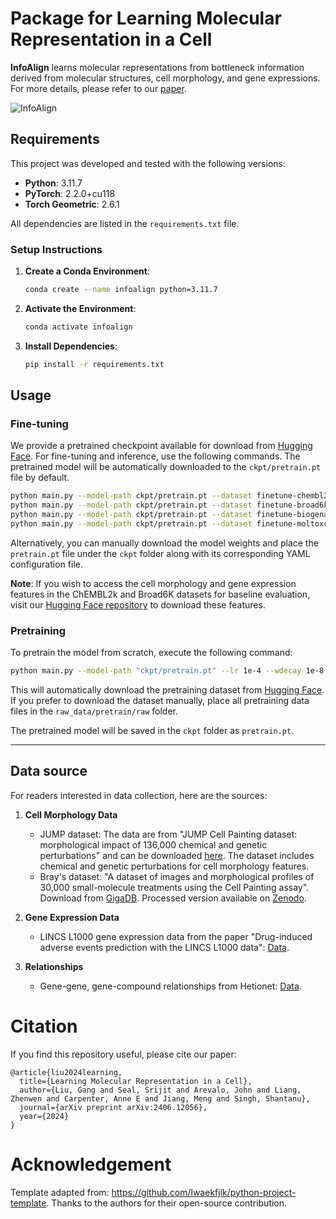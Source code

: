 # Package for Learning Molecular Representation in a Cell

**InfoAlign** learns molecular representations from bottleneck information derived from molecular structures, cell morphology, and gene expressions. For more details, please refer to our [paper](https://arxiv.org/abs/2406.12056v3).

![InfoAlign](assets/infoalign.png)

## Requirements

This project was developed and tested with the following versions:

- **Python**: 3.11.7
- **PyTorch**: 2.2.0+cu118
- **Torch Geometric**: 2.6.1

All dependencies are listed in the `requirements.txt` file.

### Setup Instructions

1. **Create a Conda Environment**:
    ```bash
    conda create --name infoalign python=3.11.7
    ```

2. **Activate the Environment**:
    ```bash
    conda activate infoalign
    ```

3. **Install Dependencies**:
    ```bash
    pip install -r requirements.txt
    ```

## Usage

### Fine-tuning

We provide a pretrained checkpoint available for download from [Hugging Face](https://huggingface.co/liuganghuggingface/InfoAlign-Pretrained). For fine-tuning and inference, use the following commands. The pretrained model will be automatically downloaded to the `ckpt/pretrain.pt` file by default.

```bash
python main.py --model-path ckpt/pretrain.pt --dataset finetune-chembl2k
python main.py --model-path ckpt/pretrain.pt --dataset finetune-broad6k
python main.py --model-path ckpt/pretrain.pt --dataset finetune-biogenadme
python main.py --model-path ckpt/pretrain.pt --dataset finetune-moltoxcast
```

Alternatively, you can manually download the model weights and place the `pretrain.pt` file under the `ckpt` folder along with its corresponding YAML configuration file.

**Note**: If you wish to access the cell morphology and gene expression features in the ChEMBL2k and Broad6K datasets for baseline evaluation, visit our [Hugging Face repository](https://huggingface.co/liuganghuggingface/InfoAlign-Pretrained) to download these features.

### Pretraining

To pretrain the model from scratch, execute the following command:

```bash
python main.py --model-path "ckpt/pretrain.pt" --lr 1e-4 --wdecay 1e-8 --batch-size 3072
```

This will automatically download the pretraining dataset from [Hugging Face](https://huggingface.co/datasets/liuganghuggingface/InfoAlign-Data). If you prefer to download the dataset manually, place all pretraining data files in the `raw_data/pretrain/raw` folder.

The pretrained model will be saved in the `ckpt` folder as `pretrain.pt`.

---

## Data source

For readers interested in data collection, here are the sources:

1. **Cell Morphology Data**
   - JUMP dataset: The data are from "JUMP Cell Painting dataset: morphological impact of 136,000 chemical and genetic perturbations" and can be downloaded [here](https://github.com/jump-cellpainting/datasets/blob/1c245002cbcaea9156eea56e61baa52ad8307db3/profile_index.csv). The dataset includes chemical and genetic perturbations for cell morphology features.
   - Bray's dataset: "A dataset of images and morphological profiles of 30,000 small-molecule treatments using the Cell Painting assay". Download from [GigaDB](http://gigadb.org/dataset/100351). Processed version available on [Zenodo](https://zenodo.org/records/7589312).

2. **Gene Expression Data**
   - LINCS L1000 gene expression data from the paper "Drug-induced adverse events prediction with the LINCS L1000 data": [Data](https://maayanlab.net/SEP-L1000/#download).

3. **Relationships**
   - Gene-gene, gene-compound relationships from Hetionet: [Data](https://github.com/hetio/hetionet).

# Citation

If you find this repository useful, please cite our paper:

```
@article{liu2024learning,
  title={Learning Molecular Representation in a Cell},
  author={Liu, Gang and Seal, Srijit and Arevalo, John and Liang, Zhenwen and Carpenter, Anne E and Jiang, Meng and Singh, Shantanu},
  journal={arXiv preprint arXiv:2406.12056},
  year={2024}
}
```

# Acknowledgement

Template adapted from: https://github.com/lwaekfjlk/python-project-template. Thanks to the authors for their open-source contribution.
